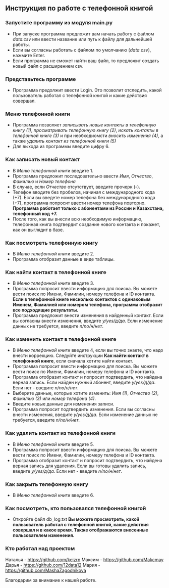## Инструкция по работе с телефонной книгой

### Запустите программу из модуля main.py
- При запуске программа предложит вам начать работу с файлом *data.csv* или ввести название или путь к файлу для дальнейшей работы. 
- Если вы согласны работать с файлом по умолчанию (*data.csv*), нажмите Enter. 
- Если программа не сможет найти ваш файл, то предложит создать новый файл с расширением csv. 
### Представьтесь программе 
- Программа предолжит ввести Login. Это позволит отследить, какой пользователь работал с телефонной книгой и какие действия совершал.
### Меню телефонной книги
- Программа позволяет *записывать новые контакты в телефонную книгу (1)*, *просматривать телефонную книгу (2)*, *искать контакты в телефонной книге (3)* и при необходиомсти *вносить изменения (4)*, а также *удалить контакт из телефонной книги (5)*
- Для выхода из программы введите цифру 6.
### Как записать новый контакт 
- В *Меню телефонной книги* введите 1. 
- Программа предложит последовательно ввести *Имя*, *Отчество*, *Фамилию* и *Номер телефона* 
- В случае, если *Отчество* отсутствует, введите прочерк (-).
- Телефон вводите без пробелов, начиная с международного кода (+7). Если вы введете номер телефона без международного кода (+7), программа попросит ввести номер телефона повторно.
**Программа работает только с абонентами из России и Казахстана, телефонный код +7.** 
- После того, как вы внесли всю необходимую информацию, телефонная книга подтвердит создание нового контакта и покажет, как он выглядит в базе. 
### Как посмотреть телефонную книгу 
- В *Меню телефонной книги* введите 2. 
- Программа отобразит данные в виде таблицы. 
### Как найти контакт в телефонной книге
- В *Меню телефонной книги* введите 3. 
- Программа попросит ввести информацию для поиска. Вы можете вести поиск по Имени, Фамилии, номеру телефона и ID контакта. **Если в телефонной книге несколько контактов с одинаковым Именем, Фамилией или номером телефона, программа отобразит все подходящие результаты.** 
- Программа предложит внести изменения в найденный контакт. Если вы согласны внести изменения, введите *y/yes/д/да*. Если изменение данных не требуется, введите *n/no/н/нет*. 

### Как изменить контакт в телефонной книге 
- В *Меню телефонной книги* введите 4, если вы точно знаете, что надо внести коррекцию. Следуйте инструкции **Как найти контакт в телефонной книге**, если сначала хотите найти контакт.
- Программа попросит ввести информацию для поиска. Вы можете вести поиск по Имени, Фамилии, номеру телефона и ID контакта. 
- Программа отобразит контакт и попросит подтвердить, что найдена верная запись. Если найден нужный абонент, введите *y/yes/д/да*. Если нет - введите *n/no/н/нет*. 
- Выберите данные, которые хотите изменить: *Имя (1)*, *Отчество (2)*, *Фамилию (3)* или *номер телефона (4)*. 
- Введите новые данные для изменения записи. 
- Программа попросит подтвердить изменения. Если вы согласны внести изменения, введите *y/yes/д/да*. Если изменение данных не требуется, введите *n/no/н/нет*. 
### Как удалить контакт из телефонной книги
- В *Меню телефонной книги* введите 5.
- Программа попросит ввести информацию для поиска. Вы можете вести поиск по Имени, Фамилии, номеру телефона и ID контакта. 
- Программа отобразит контакт и попросит подтвердить, что найдена верная запись для удаления. Если вы готовы удалить запись, введите *y/yes/д/да*. Если нет - введите *n/no/н/нет*.
### Как закрыть телефонную книгу 
-  В *Меню телефонной книги* введите 6.
### Как посмотреть, кто пользовался телефонной книгой 
- Откройте файл db_log.txt 
**Вы можете просмотреть, какой пользователь работал с телефонной книгой, какие действия совершал и в какое время. Также отображаются внесенные пользователем изменения.** 

### Кто работал над проектом
Наталья -  https://github.com/keizrn
Максим -  https://github.com/Makcmay
Дарья - https://github.com/12data12 
Мария - https://github.com/MashaZagodnikova

Благодарим за внимание к нашей работе.